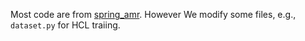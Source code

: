 Most code are from [spring_amr](https://github.com/SapienzaNLP/spring/tree/main/spring_amr).
However We modify some files, e.g., `dataset.py` for HCL traiing.
